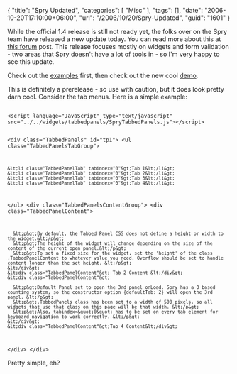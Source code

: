 {
	"title": "Spry Updated",
	"categories": [
		"Misc"
	],
	"tags": [],
	"date": "2006-10-20T17:10:00+06:00",
	"url": "/2006/10/20/Spry-Updated",
	"guid": "1601"
}

While the official 1.4 release is still not ready yet, the folks over on the Spry team have released a new update today. You can read more about this at <a href="http://www.adobe.com/cfusion/webforums/forum/messageview.cfm?forumid=72&catid=602&threadid=1206959&enterthread=y">this forum</a> post. This release focuses mostly on widgets and form validation - two areas that Spry doesn't have a lot of tools in - so I'm very happy to see this update. 

Check out the <a href="http://labs.adobe.com/technologies/spry/samples/preview.html">examples</a> first, then check out the new cool <a href="http://labs.adobe.com/technologies/spry/demos/formsvalidation/">demo</a>.

This is definitely a prerelease - so use with caution, but it does look pretty darn cool. Consider the tab menus. Here is a simple example:

<code>
&lt;script language="JavaScript" type="text/javascript" src="../../widgets/tabbedpanels/SpryTabbedPanels.js"&gt;&lt;/script&gt;

&lt;div class="TabbedPanels" id="tp1"&gt;
  &lt;ul class="TabbedPanelsTabGroup"&gt;

    &lt;li class="TabbedPanelTab" tabindex="0"&gt;Tab 1&lt;/li&gt;
    &lt;li class="TabbedPanelTab" tabindex="0"&gt;Tab 2&lt;/li&gt;
    &lt;li class="TabbedPanelTab" tabindex="0"&gt;Tab 3&lt;/li&gt;
    &lt;li class="TabbedPanelTab" tabindex="0"&gt;Tab 4&lt;/li&gt;
  &lt;/ul&gt;
  &lt;div class="TabbedPanelsContentGroup"&gt;
    &lt;div class="TabbedPanelContent"&gt;

      &lt;p&gt;By default, the Tabbed Panel CSS does not define a height or width to the widget.&lt;/p&gt;
      &lt;p&gt;The height of the widget will change depending on the size of the content of the current open panel.&lt;/p&gt;
      &lt;p&gt;To set a fixed size for the widget, set the 'height' of the class .TabbedPanelContent to whatever value you need. Overflow should be set to handle content longer than the set height. &lt;/p&gt;
    &lt;/div&gt;
    &lt;div class="TabbedPanelContent"&gt; Tab 2 Content &lt;/div&gt;
    &lt;div class="TabbedPanelContent"&gt;

      &lt;p&gt;Default Panel set to open the 3rd panel onLoad. Spry has a 0 based counting system, so the constructor option {defaultTab: 2} will open the 3rd panel. &lt;/p&gt;
      &lt;p&gt;.TabbedPanels class has been set to a width of 500 pixels, so all widgets that use that class on this page will be that width. &lt;/p&gt;
      &lt;p&gt;Also, tabindex=&quot;0&quot; has to be set on every tab element for keyboard navigation to work correctly. &lt;/p&gt;
    &lt;/div&gt;
    &lt;div class="TabbedPanelContent"&gt;Tab 4 Content&lt;/div&gt;

  &lt;/div&gt;
&lt;/div&gt;
</code>

Pretty simple, eh?